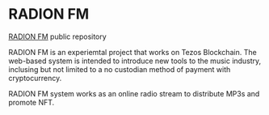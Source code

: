 
# RADION FM
[RADION FM](https://radion.fm) public repository

RADION FM is an experiemtal project that works on Tezos Blockchain. The web-based system is intended to introduce new tools to the music industry, inclusing but not limited to a no custodian method of payment with cryptocurrency.

RADION FM system works as an online radio stream to distribute MP3s and promote NFT. 
